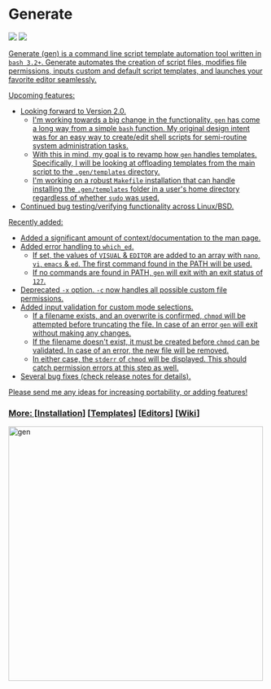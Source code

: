 # Generate
<p align="left">
<a href="./LICENSE.md"><img src="https://img.shields.io/github/license/zpiatt/gen"></a>
<a href="https://github.com/zpiatt/gen/releases"><img src="https://img.shields.io/github/v/release/zpiatt/gen">
</p>

Generate (gen) is a command line script template automation tool written in `bash 3.2+`. Generate automates the creation of script files, modifies file permissions, inputs custom and default script templates, and launches your favorite editor seamlessly.

Upcoming features:
  - Looking forward to Version 2.0.
      - I'm working towards a big change in the functionality. `gen` has come a long way from a simple `bash` function. My original design intent was for an easy way to create/edit shell scripts for semi-routine system administration tasks.
      - With this in mind, my goal is to revamp how `gen` handles templates. Specifically, I will be looking at offloading templates from the main script to the `.gen/templates` directory.
      - I'm working on a robust `Makefile` installation that can handle installing the `.gen/templates` folder in a user's home directory regardless of whether `sudo` was used.
  - Continued bug testing/verifying functionality across Linux/BSD.

Recently added:
  - Added a significant amount of context/documentation to the man page.
  - Added error handling to `which_ed`. 
      - If set, the values of `VISUAL` & `EDITOR` are added to an array with `nano`, `vi`, `emacs` & `ed`. The first command found in the PATH will be used.
      - If no commands are found in PATH, `gen` will exit with an exit status of `127`.
  - Deprecated `-x` option. `-c` now handles all possible custom file permissions. 
  - Added input validation for custom mode selections.
    - If a filename exists, and an overwrite is confirmed, `chmod` will be attempted before truncating the file. In case of an error `gen` will exit without making any changes.
    - If the filename doesn't exist, it must be created before `chmod` can be validated. In case of an error, the new file will be removed.
    - In either case, the `stderr` of `chmod` will be displayed. This should catch permission errors at this step as well.
  - Several bug fixes (check release notes for details).

 Please send me any ideas for increasing portability, or adding features!

### More: \[[Installation](https://github.com/zpiatt/gen/wiki/Installation)\] \[[Templates](https://github.com/zpiatt/gen/wiki/Templates)\] \[[Editors](https://github.com/zpiatt/gen/wiki/Editors)\] \[[Wiki](https://github.com/zpiatt/gen/wiki)\]

<img src="https://i.imgur.com/DeZzcoo.gif" alt="gen" align="left" height="500px">
